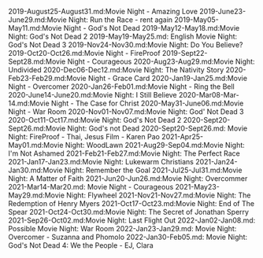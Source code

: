 2019-August25-August31.md:Movie Night - Amazing Love
2019-June23-June29.md:Movie Night: Run the Race - rent again
2019-May05-May11.md:Movie Night - God's Not Dead
2019-May12-May18.md:Movie Night: God's Not Dead 2
2019-May19-May25.md: English Movie Night: God's Not Dead 3
2019-Nov24-Nov30.md:Movie Night: Do You Believe?
2019-Oct20-Oct26.md:Movie Night - FireProof
2019-Sept22-Sept28.md:Movie Night - Courageous
2020-Aug23-Aug29.md:Movie Night: Undivided
2020-Dec06-Dec12.md:Movie Night: The Nativity Story
2020-Feb23-Feb29.md:Movie Night - Grace Card
2020-Jan19-Jan25.md:Movie Night - Overcomer
2020-Jan26-Feb01.md:Movie Night - Ring the Bell
2020-June14-June20.md:Movie Night: I Still Believe
2020-Mar08-Mar-14.md:Movie Night - The Case for Christ
2020-May31-June06.md:Movie Night - War Room
2020-Nov01-Nov07.md:Movie Night: God' Not Dead 3
2020-Oct11-Oct17.md:Movie Night: God's Not Dead 2
2020-Sept20-Sept26.md:Movie Night:  God's not Dead
2020-Sept20-Sept26.md:  Movie Night: FireProof - Thai, Jesus Film - Karen Pao
2021-Apr25-May01.md:Movie Night:  WoodLawn
2021-Aug29-Sep04.md:Movie Night:  I'm Not Ashamed
2021-Feb21-Feb27.md:Movie Night: The Perfect Race
2021-Jan17-Jan23.md:Movie Night: Lukewarm Christians
2021-Jan24-Jan30.md:Movie Night: Remember the Goal
2021-Jul25-Jul31.md:Movie Night:  A Matter of Faith
2021-Jun20-Jun26.md:Movie Night: Overcommer
2021-Mar14-Mar20.md: Movie Night - Courageous
2021-May23-May29.md:Movie Night:  Flywheel
2021-Nov21-Nov27.md:Movie Night:  The Redemption of Henry Myers
2021-Oct17-Oct23.md:Movie Night:  End of The Spear
2021-Oct24-Oct30.md:Movie Night: The Secret of Jonathan Sperry 
2021-Sep26-Oct02.md:Movie Night:  Last Flight Out
2022-Jan02-Jan08.md: Possible Movie Night: War Room
2022-Jan23-Jan29.md: Movie Night: Overcomer - Suzanna and Phomolo
2022-Jan30-Feb05.md: Movie Night: God's Not Dead 4: We the People - EJ, Clara
